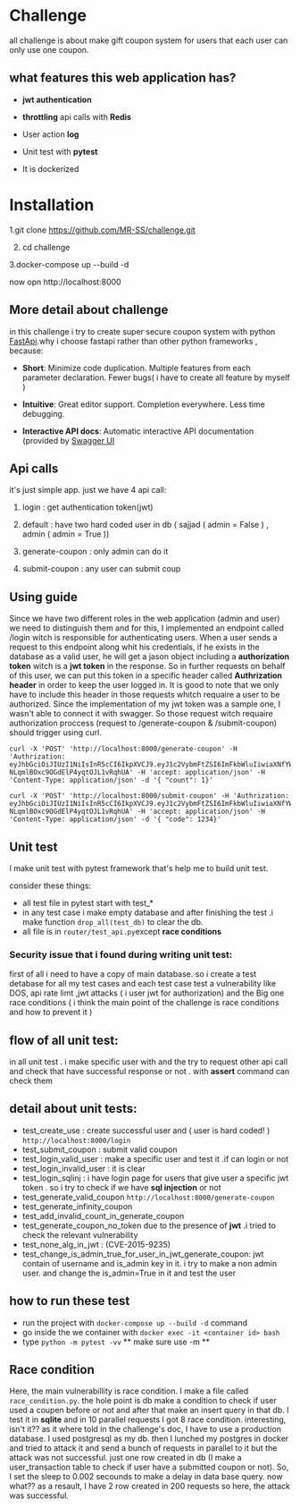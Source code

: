 ﻿
# Challenge

  

all challenge is about make gift coupon system for users that each user can only use one coupon.

  
  
  

## what features this web application has?

-  ****jwt authentication****

-  **throttling** api calls with **Redis**

- User action **log**

- Unit test with **pytest**

- It is dockerized

  

# Installation

 
1.git clone https://github.com/MR-SS/challenge.git

2. cd challenge

3.docker-compose up --build -d

now opn http://localhost:8000

  

## More detail about challenge

  

in this challenge i try to create super secure coupon system with python [FastApi](https://fastapi.tiangolo.com/).why i choose fastapi rather than other python frameworks , because:

  

-  **Short**: Minimize code duplication. Multiple features from each parameter declaration. Fewer bugs( i have to create all feature by myself )

-  **Intuitive**: Great editor support. Completion everywhere. Less time debugging.

-  **Interactive API docs**: Automatic interactive API documentation (provided by [Swagger UI](https://github.com/swagger-api/swagger-ui)

  

## Api calls

it's just simple app. just we have 4 api call:

  

1. login : get authentication token(jwt)

2. default : have two hard coded user in db ( sajjad ( admin = False ) , admin ( admin = True ))

3. generate-coupon : only admin can do it

4. submit-coupon : any user can submit coup

## Using guide

Since we have two different roles in the web application (admin and user) we need to distinguish them and for this, I implemented an endpoint called /login witch is responsible for authenticating users. When a user sends a request to this endpoint along whit his credentials, if he exists in the database as a valid user, he will get a jason object including a **authorization token** witch is a **jwt token** in the response. So in further requests on behalf of this user, we can put this token in a specific header called **Authrization header** in order to keep the user logged in. It is good to note that we only have to include this header in those requests whitch requaire a user to be authorized. Since the implementation of my jwt token was a sample one, I wasn't able to connect it with swagger. So those request witch requaire authorization proccess (request to /generate-coupon & /submit-coupon) should trigger using curl.

    curl -X 'POST' 'http://localhost:8000/generate-coupon' -H 'Authrization: eyJhbGciOiJIUzI1NiIsInR5cCI6IkpXVCJ9.eyJ1c2VybmFtZSI6ImFkbWluIiwiaXNfYWRtaW4iOnRydWUsImV4cCI6MTY2MTM3NDA5Mn0.qO30l1oVuvR4-NLqmlBOxc9OGdElP4yqtOJL1vRqhUA' -H 'accept: application/json' -H 'Content-Type: application/json' -d '{ "count": 1}'
>
    curl -X 'POST' 'http://localhost:8000/submit-coupon' -H 'Authrization: eyJhbGciOiJIUzI1NiIsInR5cCI6IkpXVCJ9.eyJ1c2VybmFtZSI6ImFkbWluIiwiaXNfYWRtaW4iOnRydWUsImV4cCI6MTY2MTM3NDA5Mn0.qO30l1oVuvR4-NLqmlBOxc9OGdElP4yqtOJL1vRqhUA' -H 'accept: application/json' -H 'Content-Type: application/json' -d '{ "code": 1234}'

## Unit test

I make unit test with pytest framework that's help me to build unit test.

consider these things: 

 - all test file in pytest start with test_*
 - in any test case i  make empty database and  after finishing the test .i make function `drop_all(test_db)` to clear the db.
 - all file is in `router/test_api.py`except **race conditions**
 
 
### Security issue that i found during writing unit test:

first of all i need to have a copy of main database. so i create a test detabase for all my test cases and each test case test a vulnerability like DOS, api rate limt ,jwt attacks ( i user jwt for authorization) and the Big one race conditions ( i think the main point of the challenge is race conditions and how to prevent it )

## flow of all unit test:
 in all unit test . i make specific user with and the try to request other api call and check that have  successful  response or not . with **assert** command can check them
 
## detail about unit tests:

 - test_create_use : create successful user  and ( user is hard coded! )      
 `http://localhost:8000/login`
 - test_submit_coupon : submit valid coupon
 - test_login_valid_user :  make a specific user and test it .if can login or not
 - test_login_invalid_user : it is clear
 - test_login_sqlinj : i have login page for users that  give user a specific jwt token . so i try to check if we have **sql injection** or not
 - test_generate_valid_coupon `http://localhost:8000/generate-coupon`
 - test_generate_infinity_coupon
 - test_add_invalid_count_in_generate_coupon
 - test_generate_coupon_no_token
 due to the presence of **jwt** .i tried to check the relevant vulnerability
 - test_none_alg_in_jwt :  (CVE-2015-9235)
 - test_change_is_admin_true_for_user_in_jwt_generate_coupon: jwt contain of username and is_admin key in it. i try to make a non admin user. and change the is_admin=True in it  and test the user  
 
 ## how to run these test
 
 - run the project with `docker-compose up --build -d` command 
 - go inside the we container with  `docker exec -it <container id> bash`
 - type `python -m pytest -vv`  ** make sure use  -m ** 

## Race condition 
Here, the main vulnerabillity is race condition. I make a file called `race_condition.py`. the hole point is db make a condition to check if user used a coupen before or not and after that make an insert query in that db. I test it in **sqlite** and in 10 parallel requests I got 8 race condition. interesting, isn't it?? as it where told in the challenge's doc, I have to use a production database. I used postgresql as my db. then I lunched my postgres in docker and tried to attack it and send a bunch of requests in parallel to it but the attack was not successful. just one row created in db (I make a user_transaction table to check if user have a submitted coupon or not). So, I set the sleep to 0.002 secounds to make a delay in data base query. now what?? as a resault, I have 2 row created in 200 requests so here, the attack was successful.
 






